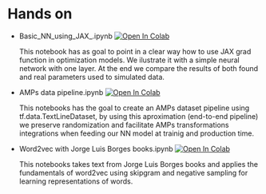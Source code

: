 # Hands on
* Basic_NN_using_JAX_.ipynb  [![Open In Colab](https://colab.research.google.com/assets/colab-badge.svg)](https://colab.research.google.com/drive/1Q2Bo6OSkGJr5gVAhI6zjgQ-KJO8xgPhG)

   This notebook has as goal to point in a clear way how to use JAX grad function in optimization models. We ilustrate it with a simple neural network with one layer. At the end we compare the results of both found and real parameters used to simulated data.
   
* AMPs data pipeline.ipynb [![Open In Colab](https://colab.research.google.com/assets/colab-badge.svg)](https://colab.research.google.com/drive/1ZYlnVmaA9Gs1DbSeO_r9-pKJE3Pf3_xS#scrollTo=BP4gHy15foOy)
   
   This notebooks has the goal to create an AMPs dataset pipeline using tf.data.TextLineDataset, by using this aproximation (end-to-end pipeline) we preserve randomization and facilitate AMPs transformations integrations when feeding our NN model at trainig and production time.
   
* Word2vec with Jorge Luis Borges books.ipynb [![Open In Colab](https://colab.research.google.com/assets/colab-badge.svg)](https://colab.research.google.com/drive/1bQBaUdT_NQCzNMMmJ3OMjSvaAj4X9eDs?authuser=1#scrollTo=1mw1EsdKzRQZ)
   
   This notebooks takes text from Jorge Luis Borges books and applies the fundamentals of word2vec using skipgram and negative sampling for learning representations of words.
